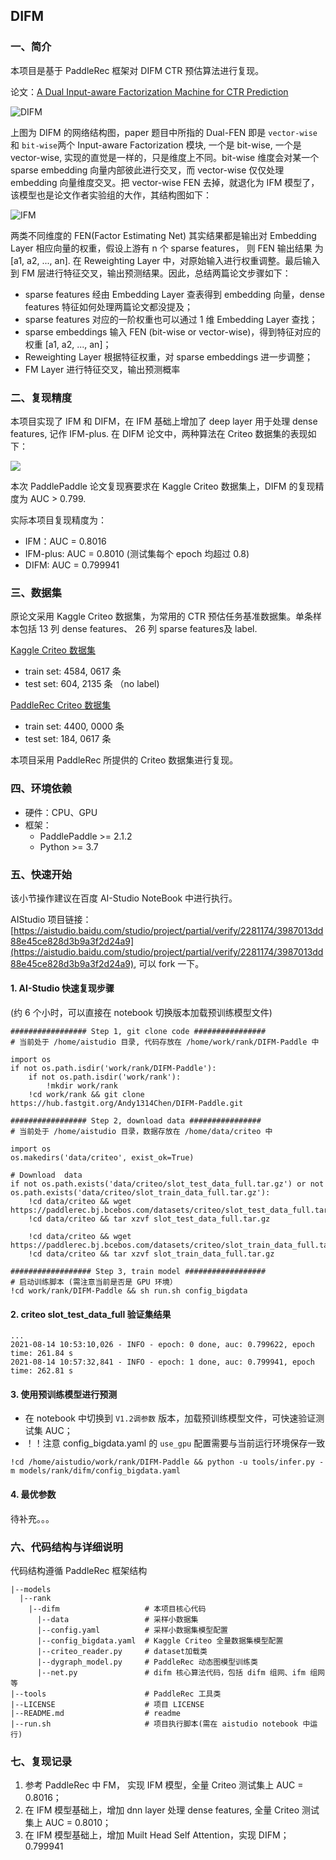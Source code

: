 ## DIFM

### 一、简介

本项目是基于 PaddleRec 框架对 DIFM CTR 预估算法进行复现。

论文：[A Dual Input-aware Factorization Machine for CTR Prediction](https://www.ijcai.org/Proceedings/2020/0434.pdf)

![DIFM](https://tva1.sinaimg.cn/large/008i3skNly1gtffgzgk1bj30kq0e8wfz.jpg)

上图为 DIFM 的网络结构图，paper 题目中所指的 Dual-FEN 即是 `vector-wise` 和 `bit-wise`两个 Input-aware Factorization 模块, 一个是 bit-wise,
一个是 vector-wise, 实现的直觉是一样的，只是维度上不同。bit-wise 维度会对某一个 sparse embedding 向量内部彼此进行交叉，而 vector-wise 仅仅处理
embedding 向量维度交叉。把 vector-wise FEN 去掉，就退化为 IFM 模型了，该模型也是论文作者实验组的大作，其结构图如下：

![IFM](https://tva1.sinaimg.cn/large/008i3skNly1gtffi72287j60ez0cwq3p02.jpg)

两类不同维度的 FEN(Factor Estimating Net) 其实结果都是输出对 Embedding Layer 相应向量的权重，假设上游有 n 个 sparse features， 则 FEN 输出结果
为 [a1, a2, ..., an]. 在 Reweighting Layer 中，对原始输入进行权重调整。最后输入到 FM 层进行特征交叉，输出预测结果。因此，总结两篇论文步骤如下：

- sparse features 经由 Embedding Layer 查表得到 embedding 向量，dense features 特征如何处理两篇论文都没提及；
- sparse features 对应的一阶权重也可以通过 1 维 Embedding Layer 查找；
- sparse embeddings 输入 FEN (bit-wise or vector-wise)，得到特征对应的权重 [a1, a2, ..., an]；
- Reweighting Layer 根据特征权重，对 sparse embeddings 进一步调整；
- FM Layer 进行特征交叉，输出预测概率


### 二、复现精度

本项目实现了 IFM 和 DIFM，在 IFM 基础上增加了 deep layer 用于处理 dense features, 记作 IFM-plus. 在 DIFM 论文中，两种算法在 Criteo 数据集的表现如下：

![](https://tva1.sinaimg.cn/large/008i3skNly1gtfg698y4nj30bo06tdgp.jpg)

本次 PaddlePaddle 论文复现赛要求在 Kaggle Criteo 数据集上，DIFM 的复现精度为 AUC > 0.799. 

实际本项目复现精度为：
- IFM：AUC = 0.8016
- IFM-plus: AUC = 0.8010 (测试集每个 epoch 均超过 0.8) 
- DIFM: AUC = 0.799941

### 三、数据集

原论文采用 Kaggle Criteo 数据集，为常用的 CTR 预估任务基准数据集。单条样本包括 13 列 dense features、 26 列 sparse features及 label.

[Kaggle Criteo 数据集](https://www.kaggle.com/c/criteo-display-ad-challenge)
- train set: 4584, 0617 条
- test set:   604, 2135 条 （no label)

[PaddleRec Criteo 数据集](https://github.com/PaddlePaddle/PaddleRec/blob/release/2.1.0/datasets/criteo/run.sh)
- train set: 4400, 0000 条
- test set:   184, 0617 条

本项目采用 PaddleRec 所提供的 Criteo 数据集进行复现。

### 四、环境依赖
- 硬件：CPU、GPU
- 框架：
  - PaddlePaddle >= 2.1.2
  - Python >= 3.7

### 五、快速开始

该小节操作建议在百度 AI-Studio NoteBook 中进行执行。

AIStudio 项目链接：[https://aistudio.baidu.com/studio/project/partial/verify/2281174/3987013dd88e45ce828d3b9a3f2d24a9](https://aistudio.baidu.com/studio/project/partial/verify/2281174/3987013dd88e45ce828d3b9a3f2d24a9), 可以 fork 一下。

#### 1. AI-Studio 快速复现步骤
(约 6 个小时，可以直接在 notebook 切换版本加载预训练模型文件)

```
################# Step 1, git clone code ################
# 当前处于 /home/aistudio 目录, 代码存放在 /home/work/rank/DIFM-Paddle 中

import os
if not os.path.isdir('work/rank/DIFM-Paddle'):
    if not os.path.isdir('work/rank'):
        !mkdir work/rank
    !cd work/rank && git clone https://hub.fastgit.org/Andy1314Chen/DIFM-Paddle.git

################# Step 2, download data ################
# 当前处于 /home/aistudio 目录，数据存放在 /home/data/criteo 中

import os
os.makedirs('data/criteo', exist_ok=True)

# Download  data
if not os.path.exists('data/criteo/slot_test_data_full.tar.gz') or not os.path.exists('data/criteo/slot_train_data_full.tar.gz'):
    !cd data/criteo && wget https://paddlerec.bj.bcebos.com/datasets/criteo/slot_test_data_full.tar.gz
    !cd data/criteo && tar xzvf slot_test_data_full.tar.gz
    
    !cd data/criteo && wget https://paddlerec.bj.bcebos.com/datasets/criteo/slot_train_data_full.tar.gz
    !cd data/criteo && tar xzvf slot_train_data_full.tar.gz

################## Step 3, train model ##################
# 启动训练脚本 (需注意当前是否是 GPU 环境）
!cd work/rank/DIFM-Paddle && sh run.sh config_bigdata

```

#### 2. criteo slot_test_data_full 验证集结果
```
...
2021-08-14 10:53:10,026 - INFO - epoch: 0 done, auc: 0.799622, epoch time: 261.84 s
2021-08-14 10:57:32,841 - INFO - epoch: 1 done, auc: 0.799941, epoch time: 262.81 s
```

#### 3. 使用预训练模型进行预测
- 在 notebook 中切换到 `V1.2调参数` 版本，加载预训练模型文件，可快速验证测试集 AUC；
- ！！注意 config_bigdata.yaml 的 `use_gpu` 配置需要与当前运行环境保存一致 
```
!cd /home/aistudio/work/rank/DIFM-Paddle && python -u tools/infer.py -m models/rank/difm/config_bigdata.yaml
```

#### 4. 最优参数

待补充。。。

### 六、代码结构与详细说明

代码结构遵循 PaddleRec 框架结构
```
|--models
  |--rank
    |--difm                   # 本项目核心代码
      |--data                 # 采样小数据集
      |--config.yaml          # 采样小数据集模型配置
      |--config_bigdata.yaml  # Kaggle Criteo 全量数据集模型配置
      |--criteo_reader.py     # dataset加载类            
      |--dygraph_model.py     # PaddleRec 动态图模型训练类
      |--net.py               # difm 核心算法代码，包括 difm 组网、ifm 组网等
|--tools                      # PaddleRec 工具类
|--LICENSE                    # 项目 LICENSE
|--README.md                  # readme
|--run.sh                     # 项目执行脚本(需在 aistudio notebook 中运行)
```

### 七、复现记录
1. 参考 PaddleRec 中 FM， 实现 IFM 模型，全量 Criteo 测试集上 AUC = 0.8016；
2. 在 IFM 模型基础上，增加 dnn layer 处理 dense features, 全量 Criteo 测试集上 AUC = 0.8010；
3. 在 IFM 模型基础上，增加 Muilt Head Self Attention，实现 DIFM；0.799941